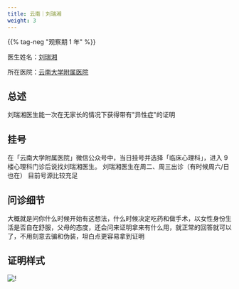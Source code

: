 ```yaml
---
title: 云南｜刘瑞湘
weight: 3
---
```


{{% tag-neg "观察期 1 年" %}}

医生姓名：[刘瑞湘](https://www.haodf.com/doctor/9032033119.html)

所在医院：[云南大学附属医院](https://amap.com/place/B036702BB0)

## 总述

刘瑞湘医生能一次在无家长的情况下获得带有"异性症"的证明

## 挂号

在「云南大学附属医院」微信公众号中，当日挂号并选择「临床心理科」，进入 9 楼心理科门诊后说找刘瑞湘医生。
刘瑞湘医生在周二、周三出诊（有时候周六/日也在）
目前号源比较充足

## 问诊细节

大概就是问你什么时候开始有这想法，什么时候决定吃药和做手术，以女性身份生活是否自在舒服，父母的态度，还会问来证明拿来有什么用，就正常的回答就可以了，不用刻意去骗和伪装，坦白点更容易拿到证明

## 证明样式

![!](/images/doctor/proof/liu-ruixiang.jpg)

